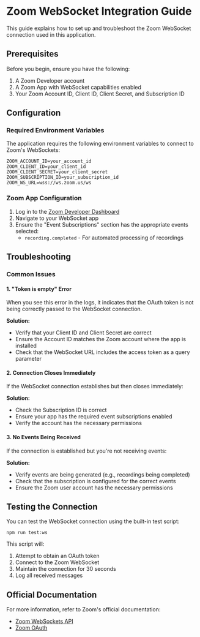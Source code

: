 # Zoom WebSocket Integration Guide

This guide explains how to set up and troubleshoot the Zoom WebSocket connection used in this application.

## Prerequisites

Before you begin, ensure you have the following:

1. A Zoom Developer account
2. A Zoom App with WebSocket capabilities enabled
3. Your Zoom Account ID, Client ID, Client Secret, and Subscription ID

## Configuration

### Required Environment Variables

The application requires the following environment variables to connect to Zoom's WebSockets:

```
ZOOM_ACCOUNT_ID=your_account_id
ZOOM_CLIENT_ID=your_client_id
ZOOM_CLIENT_SECRET=your_client_secret
ZOOM_SUBSCRIPTION_ID=your_subscription_id
ZOOM_WS_URL=wss://ws.zoom.us/ws
```

### Zoom App Configuration

1. Log in to the [Zoom Developer Dashboard](https://marketplace.zoom.us/)
2. Navigate to your WebSocket app
3. Ensure the "Event Subscriptions" section has the appropriate events selected:
   - `recording.completed` - For automated processing of recordings

## Troubleshooting

### Common Issues

#### 1. "Token is empty" Error

When you see this error in the logs, it indicates that the OAuth token is not being correctly passed to the WebSocket connection.

**Solution:**
- Verify that your Client ID and Client Secret are correct
- Ensure the Account ID matches the Zoom account where the app is installed
- Check that the WebSocket URL includes the access token as a query parameter

#### 2. Connection Closes Immediately

If the WebSocket connection establishes but then closes immediately:

**Solution:**
- Check the Subscription ID is correct
- Ensure your app has the required event subscriptions enabled
- Verify the account has the necessary permissions

#### 3. No Events Being Received

If the connection is established but you're not receiving events:

**Solution:**
- Verify events are being generated (e.g., recordings being completed)
- Check that the subscription is configured for the correct events
- Ensure the Zoom user account has the necessary permissions

## Testing the Connection

You can test the WebSocket connection using the built-in test script:

```
npm run test:ws
```

This script will:
1. Attempt to obtain an OAuth token
2. Connect to the Zoom WebSocket
3. Maintain the connection for 30 seconds
4. Log all received messages

## Official Documentation

For more information, refer to Zoom's official documentation:
- [Zoom WebSockets API](https://developers.zoom.us/docs/api/rest/websockets/)
- [Zoom OAuth](https://developers.zoom.us/docs/internal-apps/oauth/)